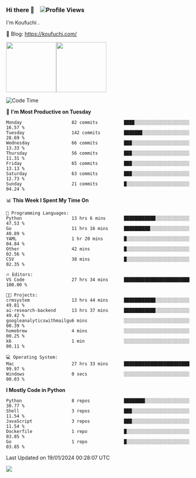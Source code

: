 ### Hi there 👋 &nbsp;&nbsp; ![Profile Views](https://komarev.com/ghpvc/?username=Koufuchi&base=200)

I'm Koufuchi . 

📔 Blog: <https://koufuchi.com/>

<img align="" height="137px" src="https://github-readme-stats-seven-nu-30.vercel.app/api?username=Koufuchi&hide=issues,contribs&show_icons=true&line_height=21&theme=radical&locale=en" /><img align="" height="137px" src="https://github-readme-stats-seven-nu-30.vercel.app/api/top-langs/?username=Koufuchi&layout=compact&hide=blade,html,css,pug,scss&theme=radical&locale=en" />

<!--START_SECTION:waka-->
![Code Time](http://img.shields.io/badge/Code%20Time-281%20hrs%206%20mins-blue)

📅 **I'm Most Productive on Tuesday** 

```text
Monday                   82 commits          ████░░░░░░░░░░░░░░░░░░░░░   16.57 % 
Tuesday                  142 commits         ███████░░░░░░░░░░░░░░░░░░   28.69 % 
Wednesday                66 commits          ███░░░░░░░░░░░░░░░░░░░░░░   13.33 % 
Thursday                 56 commits          ███░░░░░░░░░░░░░░░░░░░░░░   11.31 % 
Friday                   65 commits          ███░░░░░░░░░░░░░░░░░░░░░░   13.13 % 
Saturday                 63 commits          ███░░░░░░░░░░░░░░░░░░░░░░   12.73 % 
Sunday                   21 commits          █░░░░░░░░░░░░░░░░░░░░░░░░   04.24 % 
```


📊 **This Week I Spent My Time On** 

```text
💬 Programming Languages: 
Python                   13 hrs 6 mins       ████████████░░░░░░░░░░░░░   47.53 % 
Go                       11 hrs 16 mins      ██████████░░░░░░░░░░░░░░░   40.89 % 
YAML                     1 hr 20 mins        █░░░░░░░░░░░░░░░░░░░░░░░░   04.84 % 
Other                    42 mins             █░░░░░░░░░░░░░░░░░░░░░░░░   02.56 % 
CSV                      38 mins             █░░░░░░░░░░░░░░░░░░░░░░░░   02.35 % 

🔥 Editors: 
VS Code                  27 hrs 34 mins      █████████████████████████   100.00 % 

🐱‍💻 Projects: 
crmsystem                13 hrs 44 mins      ████████████░░░░░░░░░░░░░   49.81 % 
ai-research-backend      13 hrs 37 mins      ████████████░░░░░░░░░░░░░   49.42 % 
googleanalyticswithmailgu6 mins              ░░░░░░░░░░░░░░░░░░░░░░░░░   00.39 % 
homebrew                 4 mins              ░░░░░░░░░░░░░░░░░░░░░░░░░   00.25 % 
k6                       1 min               ░░░░░░░░░░░░░░░░░░░░░░░░░   00.11 % 

💻 Operating System: 
Mac                      27 hrs 33 mins      █████████████████████████   99.97 % 
Windows                  0 secs              ░░░░░░░░░░░░░░░░░░░░░░░░░   00.03 % 
```

**I Mostly Code in Python** 

```text
Python                   8 repos             ████████░░░░░░░░░░░░░░░░░   30.77 % 
Shell                    3 repos             ███░░░░░░░░░░░░░░░░░░░░░░   11.54 % 
JavaScript               3 repos             ███░░░░░░░░░░░░░░░░░░░░░░   11.54 % 
Dockerfile               1 repo              █░░░░░░░░░░░░░░░░░░░░░░░░   03.85 % 
Go                       1 repo              █░░░░░░░░░░░░░░░░░░░░░░░░   03.85 % 
```




 Last Updated on 19/01/2024 00:28:07 UTC
<!--END_SECTION:waka-->

![](https://hit.yhype.me/github/profile?user_id=46078832)
